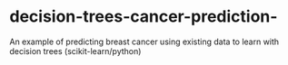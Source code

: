 # decision-trees-cancer-prediction-
An example of predicting breast cancer using existing data to learn with decision trees (scikit-learn/python)
